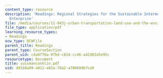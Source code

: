 ```yaml
---
content_type: resource
description: 'Readings: Regional Strategies for the Sustainable Intermodal Transportation
  Enterprise'
file: /media/courses/11-943j-urban-transportation-land-use-and-the-environment-spring-2002/dd1b8a89a012a83a70a2a78060db7ca9_sussmanconklin.pdf
file_type: application/pdf
learning_resource_types:
- Readings
ocw_type: OCWFile
parent_title: Readings
parent_type: CourseSection
parent_uid: c4a0776a-97bd-c814-cc46-a42d03a5e95c
resourcetype: Document
title: sussmanconklin.pdf
uid: dd1b8a89-a012-a83a-70a2-a78060db7ca9
---
```

